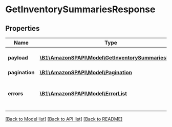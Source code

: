 # GetInventorySummariesResponse

## Properties
Name | Type | Description | Notes
------------ | ------------- | ------------- | -------------
**payload** | [**\B1\AmazonSPAPI\Model\GetInventorySummariesResult**](GetInventorySummariesResult.md) | The payload for the getInventorySummaries operation. | [optional] 
**pagination** | [**\B1\AmazonSPAPI\Model\Pagination**](Pagination.md) |  | [optional] 
**errors** | [**\B1\AmazonSPAPI\Model\ErrorList**](ErrorList.md) | One or more unexpected errors occurred during the getInventorySummaries operation. | [optional] 

[[Back to Model list]](../README.md#documentation-for-models) [[Back to API list]](../README.md#documentation-for-api-endpoints) [[Back to README]](../README.md)


